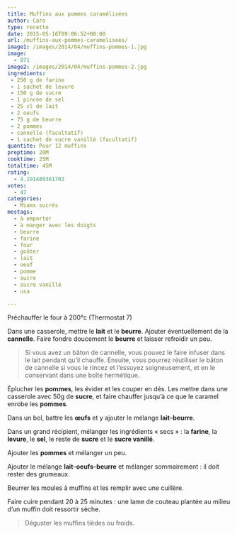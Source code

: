 ```yaml
---
title: Muffins aux pommes caramélisées
author: Caro
type: recette
date: 2015-05-16T09:06:52+00:00
url: /muffins-aux-pommes-caramelisees/
image1: /images/2014/04/muffins-pommes-1.jpg
image:
  - 871
image2: /images/2014/04/muffins-pommes-2.jpg
ingredients:
 - 250 g de farine
 - 1 sachet de levure
 - 150 g de sucre
 - 1 pincée de sel
 - 25 cl de lait
 - 2 oeufs
 - 75 g de beurre
 - 2 pommes
 - cannelle (facultatif)
 - 1 sachet de sucre vanillé (facultatif)
quantite: Pour 12 muffins
preptime: 20M
cooktime: 25M
totaltime: 45M
rating:
  - 4.191489361702
votes:
  - 47
categories:
  - Miams sucrés
mestags:
  - à emporter
  - à manger avec les doigts
  - beurre
  - farine
  - four
  - goûter
  - lait
  - oeuf
  - pomme
  - sucre
  - sucre vanillé
  - usa

---
```

Préchauffer le four à 200°c (Thermostat 7)

Dans une casserole, mettre le **lait** et le **beurre**. Ajouter éventuellement de la **cannelle**. Faire fondre doucement le **beurre** et laisser refroidir un peu.

> Si vous avez un bâton de cannelle, vous pouvez le faire infuser dans le lait pendant qu&rsquo;il chauffe. Ensuite, vous pourrez réutiliser le bâton de cannelle si vous le rincez et l&rsquo;essuyez soigneusement, et en le conservant dans une boîte hermétique.

Éplucher les **pommes**, les évider et les couper en dés. Les mettre dans une casserole avec 50g de **sucre**, et faire chauffer jusqu&rsquo;à ce que le caramel enrobe les **pommes**.

Dans un bol, battre les **œufs** et y ajouter le mélange **lait**&#8211;**beurre**.

Dans un grand récipient, mélanger les ingrédients « secs » : la **farine**, la **levure**, le **sel**, le reste de **sucre** et le **sucre vanillé**.

Ajouter les **pommes** et mélanger un peu.

Ajouter le mélange **lait**&#8211;**oeufs**&#8211;**beurre** et mélanger sommairement : il doit rester des grumeaux.

Beurrer les moules à muffins et les remplir avec une cuillère.

Faire cuire pendant 20 à 25 minutes : une lame de couteau plantée au milieu d&rsquo;un muffin doit ressortir sèche.

> Déguster les muffins tièdes ou froids.

&nbsp;

&nbsp;
